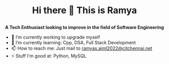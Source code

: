 # <p align = "center"> Hi there 👋 This is Ramya </p>
**<p align = "center"> A Tech Enthusiast looking to improve in the field of Software Engineering </p>**

- 🔭 I’m currently working to upgrade myself
- 🌱 I’m currently learning: Cpp, DSA, Full Stack Development
- 📫 How to reach me: Just mail to ramyas.aiml2022@citchennai.net
- ⚡ Stuff I'm good at: Python, MySQL
